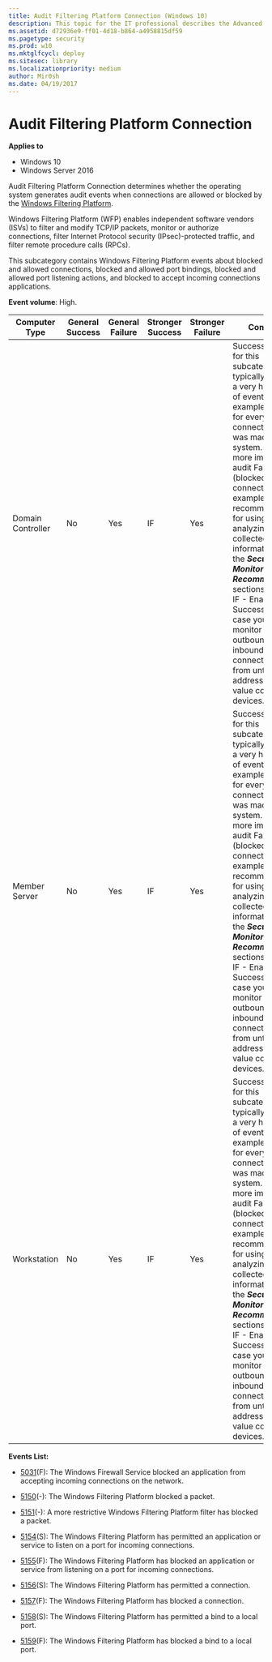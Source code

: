 ```yaml
---
title: Audit Filtering Platform Connection (Windows 10)
description: This topic for the IT professional describes the Advanced Security Audit policy setting, Audit Filtering Platform Connection, which determines whether the operating system generates audit events when connections are allowed or blocked by the Windows Filtering Platform.
ms.assetid: d72936e9-ff01-4d18-b864-a4958815df59
ms.pagetype: security
ms.prod: w10
ms.mktglfcycl: deploy
ms.sitesec: library
ms.localizationpriority: medium
author: Mir0sh
ms.date: 04/19/2017
---
```


# Audit Filtering Platform Connection

**Applies to**
-   Windows 10
-   Windows Server 2016


Audit Filtering Platform Connection determines whether the operating system generates audit events when connections are allowed or blocked by the [Windows Filtering Platform](https://msdn.microsoft.com/en-us/library/windows/desktop/aa366510(v=vs.85).aspx).

Windows Filtering Platform (WFP) enables independent software vendors (ISVs) to filter and modify TCP/IP packets, monitor or authorize connections, filter Internet Protocol security (IPsec)-protected traffic, and filter remote procedure calls (RPCs).

This subcategory contains Windows Filtering Platform events about blocked and allowed connections, blocked and allowed port bindings, blocked and allowed port listening actions, and blocked to accept incoming connections applications.

**Event volume**: High.

| Computer Type     | General Success | General Failure | Stronger Success | Stronger Failure | Comments                                                                                                                                                                                                                                                                                                                                                                                                                                                                                                                                                                   |
|-------------------|-----------------|-----------------|------------------|------------------|----------------------------------------------------------------------------------------------------------------------------------------------------------------------------------------------------------------------------------------------------------------------------------------------------------------------------------------------------------------------------------------------------------------------------------------------------------------------------------------------------------------------------------------------------------------------------|
| Domain Controller | No              | Yes             | IF               | Yes              | Success auditing for this subcategory typically generates a very high volume of events, for example, one event for every connection that was made to the system. It is much more important to audit Failure events (blocked connections, for example). For recommendations for using and analyzing the collected information, see the ***Security Monitoring Recommendations*** sections.<br>IF - Enable Success audit in case you need to monitor successful outbound or inbound connections to and from untrusted IP addresses on high value computers or devices. |
| Member Server     | No              | Yes             | IF               | Yes              | Success auditing for this subcategory typically generates a very high volume of events, for example, one event for every connection that was made to the system. It is much more important to audit Failure events (blocked connections, for example). For recommendations for using and analyzing the collected information, see the ***Security Monitoring Recommendations*** sections.<br>IF - Enable Success audit in case you need to monitor successful outbound or inbound connections to and from untrusted IP addresses on high value computers or devices. |
| Workstation       | No              | Yes             | IF               | Yes              | Success auditing for this subcategory typically generates a very high volume of events, for example, one event for every connection that was made to the system. It is much more important to audit Failure events (blocked connections, for example). For recommendations for using and analyzing the collected information, see the ***Security Monitoring Recommendations*** sections.<br>IF - Enable Success audit in case you need to monitor successful outbound or inbound connections to and from untrusted IP addresses on high value computers or devices. |

**Events List:**

-   [5031](event-5031.md)(F): The Windows Firewall Service blocked an application from accepting incoming connections on the network.

-   [5150](event-5150.md)(-): The Windows Filtering Platform blocked a packet.

-   [5151](event-5151.md)(-): A more restrictive Windows Filtering Platform filter has blocked a packet.

-   [5154](event-5154.md)(S): The Windows Filtering Platform has permitted an application or service to listen on a port for incoming connections.

-   [5155](event-5155.md)(F): The Windows Filtering Platform has blocked an application or service from listening on a port for incoming connections.

-   [5156](event-5156.md)(S): The Windows Filtering Platform has permitted a connection.

-   [5157](event-5157.md)(F): The Windows Filtering Platform has blocked a connection.

-   [5158](event-5158.md)(S): The Windows Filtering Platform has permitted a bind to a local port.

-   [5159](event-5159.md)(F): The Windows Filtering Platform has blocked a bind to a local port.

